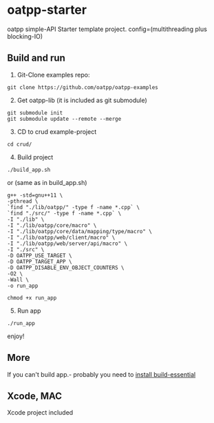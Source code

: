 # oatpp-starter
oatpp simple-API Starter template project.
config=(multithreading plus blocking-IO)

## Build and run

1) Git-Clone examples repo:
```
git clone https://github.com/oatpp/oatpp-examples
```

2) Get oatpp-lib (it is included as git submodule)
```
git submodule init
git submodule update --remote --merge
```

3) CD to crud example-project
```
cd crud/
```
4) Build project
```
./build_app.sh
```
or (same as in build_app.sh)
```
g++ -std=gnu++11 \
-pthread \
`find "./lib/oatpp/" -type f -name *.cpp` \
`find "./src/" -type f -name *.cpp` \
-I "./lib" \
-I "./lib/oatpp/core/macro" \
-I "./lib/oatpp/core/data/mapping/type/macro" \
-I "./lib/oatpp/web/client/macro" \
-I "./lib/oatpp/web/server/api/macro" \
-I "./src" \
-D OATPP_USE_TARGET \
-D OATPP_TARGET_APP \
-D OATPP_DISABLE_ENV_OBJECT_COUNTERS \
-O2 \
-Wall \
-o run_app

chmod +x run_app
```
5) Run app
```
./run_app
```

enjoy!

## More
If you can't build app.- probably you need to [install build-essential](https://www.google.com.ua/search?q=install+build-essentials)

## Xcode, MAC
Xcode project included